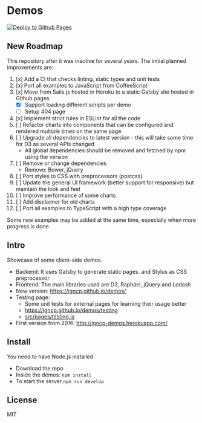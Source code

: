 # Demos

[![Deploy to Github Pages](https://github.com/igncp/demos/actions/workflows/deploy-to-ghpages.yml/badge.svg)](https://github.com/igncp/demos/actions/workflows/deploy-to-ghpages.yml)

## New Roadmap

This repository after it was inactive for several years. The initial planned improvements are:

1. [x] Add a CI that checks linting, static types and unit tests
1. [x] Port all examples to JavaScript from CoffeeScript
1. [x] Move from Sails.js hosted in Heroku to a static Gatsby site hosted in Github pages
    - [x] Support loading different scripts per demo
    - [ ] Setup 404 page
1. [x] Implement strict rules in ESLint for all the code
1. [ ] Refactor charts into components that can be configured and rendered multiple times on the same page
1. [ ] Upgrade all dependencies to latest version - this will take some time for D3 as several APIs changed
    - All global dependencies should be removed and fetched by npm using the version
1. [ ] Remove or change dependencies
    - Remove: Bower, jQuery
1. [ ] Port styles to CSS with preprocessors (postcss)
1. [ ] Update the general UI framework (better support for responsive) but maintain the look and feel
1. [ ] Improve performance of some charts
1. [ ] Add disclaimer for old charts
1. [ ] Port all examples to TypeScript with a high type coverage

Some new examples may be added at the same time, especially when more progress is done

## Intro

Showcase of some client-side demos.

- Backend: It uses Gatsby to generate static pages. and Stylus as CSS preprocessor
- Frontend: The main libraries used are D3, Raphäel, jQuery and Lodash
- New version: https://igncp.github.io/demos/
- Testing page:
    - Some unit tests for external pages for learning their usage better
    - https://igncp.github.io/demos/testing
    - [src/pages/testing.js](./src/pages/testing.js)
- First version from 2016: http://igncp-demos.herokuapp.com/

## Install

You need to have Node.js installed

- Download the repo
- Inside the demos: `npm install`
- To start the server `npm run develop`

## License

MIT
